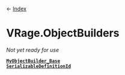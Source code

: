 ← [Index](ApiIndex)
# VRage.ObjectBuilders
_Not yet ready for use_

**[`MyObjectBuilder_Base`](VRage.ObjectBuilders.MyObjectBuilder_Base)**  
**[`SerializableDefinitionId`](VRage.ObjectBuilders.SerializableDefinitionId)**  
